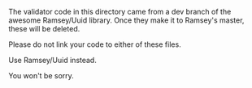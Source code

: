 The validator code in this directory came from a dev branch of the awesome Ramsey/Uuid library. Once they make it to Ramsey's master, these will be deleted.

Please do not link your code to either of these files.

Use Ramsey/Uuid instead.

You won't be sorry.

